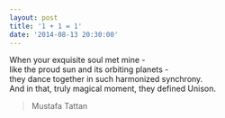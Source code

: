```yaml
---
layout: post
title: '1 + 1 = 1'
date: '2014-08-13 20:30:00'
---
```


When your exquisite soul met mine -  
like the proud sun and its orbiting planets -  
they dance together in such harmonized synchrony.  
And in that, truly magical moment, they defined Unison.  

>Mustafa Tattan  

